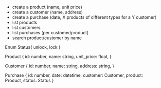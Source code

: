 - create a product (name, unit price)
- create a customer (name, address)
- create a purchase (date, X products of different types for a Y customer)
- list products
- list customers
- list purchases (per customer/product)
- search product/customer by name

Enum Status{
unlock,
lock
}

Product {
id: number,
name: string,
unit_price: float,
}

Customer {
id: number,
name: string,
address: string,
}

Purchase {
id: number,
date: datetime,
customer: Customer,
product: Product,
status: Status
}
